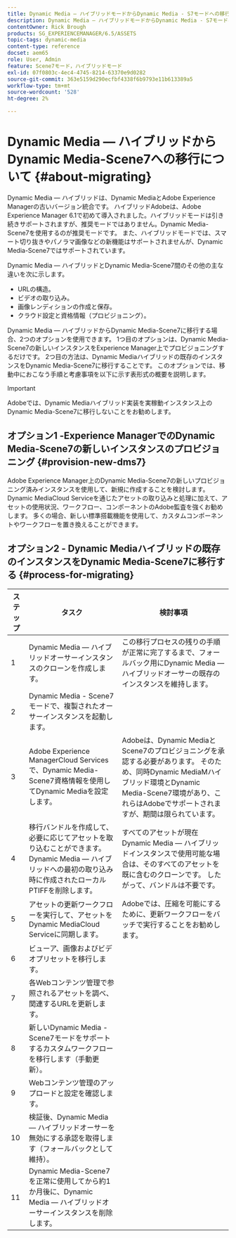 ```yaml
---
title: Dynamic Media — ハイブリッドモードからDynamic Media - S7モードへの移行
description: Dynamic Media — ハイブリッドモードからDynamic Media - S7モードへのインスタンスの移行方法を説明します
contentOwner: Rick Brough
products: SG_EXPERIENCEMANAGER/6.5/ASSETS
topic-tags: dynamic-media
content-type: reference
docset: aem65
role: User, Admin
feature: Scene7モード，ハイブリッドモード
exl-id: 07f0803c-4ec4-4745-8214-63370e9d0282
source-git-commit: 363e5159d290ecfbf4338f6b9793e11b613389a5
workflow-type: tm+mt
source-wordcount: '528'
ht-degree: 2%

---
```


# Dynamic Media — ハイブリッドからDynamic Media-Scene7への移行について {#about-migrating}

Dynamic Media — ハイブリッドは、Dynamic MediaとAdobe Experience Managerの古いバージョン統合です。 ハイブリッドAdobeは、Adobe Experience Manager 6.1で初めて導入されました。ハイブリッドモードは引き続きサポートされますが、推奨モードではありません。Dynamic Media-Scene7を使用するのが推奨モードです。 また、ハイブリッドモードでは、スマート切り抜きやパノラマ画像などの新機能はサポートされませんが、Dynamic Media-Scene7ではサポートされています。

Dynamic Media — ハイブリッドとDynamic Media-Scene7間のその他の主な違いを次に示します。

* URLの構造。
* ビデオの取り込み。
* 画像レンディションの作成と保存。
* クラウド設定と資格情報（プロビジョニング）。

Dynamic Media — ハイブリッドからDynamic Media-Scene7に移行する場合、2つのオプションを使用できます。 1つ目のオプションは、Dynamic Media-Scene7の新しいインスタンスをExperience Manager上でプロビジョニングするだけです。 2つ目の方法は、Dynamic Mediaハイブリッドの既存のインスタンスをDynamic Media-Scene7に移行することです。 このオプションでは、移動中におこなう手順と考慮事項を以下に示す表形式の概要を説明します。

>[!IMPORTANT]
>
>Adobeでは、Dynamic Mediaハイブリッド実装を実稼動インスタンス上のDynamic Media-Scene7に移行しないことをお勧めします。

## オプション1 -Experience ManagerでのDynamic Media-Scene7の新しいインスタンスのプロビジョニング {#provision-new-dms7}

Adobe Experience Manager上のDynamic Media-Scene7の新しいプロビジョニング済みインスタンスを使用して、新規に作成することを検討します。 Dynamic MediaCloud Serviceを通じたアセットの取り込みと処理に加えて、アセットの使用状況、ワークフロー、コンポーネントのAdobe監査を強くお勧めします。 多くの場合、新しい標準搭載機能を使用して、カスタムコンポーネントやワークフローを置き換えることができます。

## オプション2 - Dynamic Mediaハイブリッドの既存のインスタンスをDynamic Media-Scene7に移行する {#process-for-migrating}

| ステップ | タスク | 検討事項 |
|---|---|---|
| 1 | Dynamic Media — ハイブリッドオーサーインスタンスのクローンを作成します。 | この移行プロセスの残りの手順が正常に完了するまで、フォールバック用にDynamic Media — ハイブリッドオーサーの既存のインスタンスを維持します。 |
| 2 | Dynamic Media - Scene7モードで、複製されたオーサーインスタンスを起動します。 |  |
| 3 | Adobe Experience ManagerCloud Servicesで、Dynamic Media-Scene7資格情報を使用してDynamic Mediaを設定します。 | Adobeは、Dynamic MediaとScene7のプロビジョニングを承認する必要があります。 そのため、同時Dynamic MediaMハイブリッド環境とDynamic Media-Scene7環境があり、これらはAdobeでサポートされますが、期間は限られています。 |
| 4 | 移行バンドルを作成して、必要に応じてアセットを取り込むことができます。<br>Dynamic Media — ハイブリッドへの最初の取り込み時に作成されたローカルPTIFFを削除します。 | すべてのアセットが現在Dynamic Media — ハイブリッドインスタンスで使用可能な場合は、そのすべてのアセットを既に含むのクローンです。 したがって、バンドルは不要です。 |
| 5 | アセットの更新ワークフローを実行して、アセットをDynamic MediaCloud Serviceに同期します。 | Adobeでは、圧縮を可能にするために、更新ワークフローをバッチで実行することをお勧めします。 |
| 6 | ビューア、画像およびビデオプリセットを移行します。 |  |
| 7 | 各Webコンテンツ管理で参照されるアセットを調べ、関連するURLを更新します。 |  |
| 8 | 新しいDynamic Media - Scene7モードをサポートするカスタムワークフローを移行します（手動更新）。 |  |
| 9 | Webコンテンツ管理のアップロードと設定を確認します。 |  |
| 10 | 検証後、Dynamic Media — ハイブリッドオーサーを無効にする承認を取得します（フォールバックとして維持）。 |  |
| 11 | Dynamic Media-Scene7を正常に使用してから約1か月後に、Dynamic Media — ハイブリッドオーサーインスタンスを削除します。 |  |
